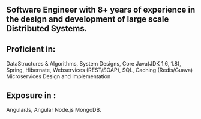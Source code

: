 ## Software Engineer with 8+ years of experience in the design and development of large scale Distributed Systems.

Proficient in:
------------
DataStructures & Algorithms,
System Designs,
Core Java(JDK 1.6, 1.8),
Spring,
Hibernate,
Webservices (REST/SOAP),
SQL,
Caching (Redis/Guava)
Microservices Design and Implementation

Exposure in :
-------------
AngularJs, Angular
Node.js
MongoDB. 
<!--
**MadhushreeKumari18/MadhushreeKumari18** is a ✨ _special_ ✨ repository because its `README.md` (this file) appears on your GitHub profile.

Here are some ideas to get you started:

- 🔭 I’m currently working on ...
- 🌱 I’m currently learning ...
- 👯 I’m looking to collaborate on ...
- 🤔 I’m looking for help with ...
- 💬 Ask me about ...
- 📫 How to reach me: ...
- 😄 Pronouns: ...
- ⚡ Fun fact: ...
-->
